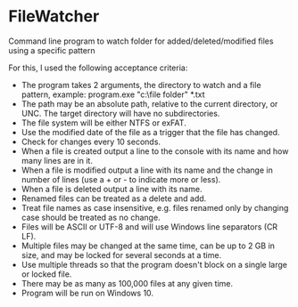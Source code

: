 # FileWatcher
Command line program to watch folder for added/deleted/modified files using a specific pattern

For this, I used the following acceptance criteria:
+ The program takes 2 arguments, the directory to watch and a file pattern, example: program.exe "c:\file folder" *.txt
+ The path may be an absolute path, relative to the current directory, or UNC. The target directory will have no subdirectories. 
+ The file system will be either NTFS or exFAT.
+ Use the modified date of the file as a trigger that the file has changed.
+ Check for changes every 10 seconds.
+ When a file is created output a line to the console with its name and how many lines are in it.
+ When a file is modified output a line with its name and the change in number of lines (use a + or - to indicate more or less).
+ When a file is deleted output a line with its name.
+ Renamed files can be treated as a delete and add.
+ Treat file names as case insensitive, e.g. files renamed only by changing case should be treated as no change.
+ Files will be ASCII or UTF-8 and will use Windows line separators (CR LF).
+ Multiple files may be changed at the same time, can be up to 2 GB in size, and may be locked for several seconds at a time.
+ Use multiple threads so that the program doesn't block on a single large or locked file.
+ There may be as many as 100,000 files at any given time.
+ Program will be run on Windows 10.
